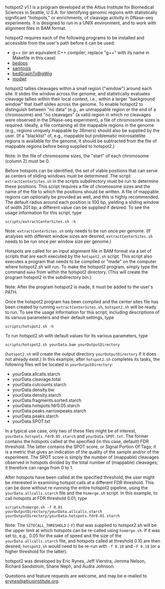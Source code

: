 hotspot2 v1.1 is a program developed at the Altius Institute for Biomedical Sciences in Seattle, U.S.A.
for identifying genomic regions with statistically significant "hotspots," or enrichments,
of cleavage activity in DNase-seq experiments.  It is designed to run in a UNIX environment,
and to work with alignment files in BAM format.

hotspot2 requires each of the following programs to be installed and accessible from the user's path
before it can be used:
* g++ (or an equivalent C++ compiler; replace "g++" with its name in Makefile in this case)
* [bedops](https://github.com/bedops/bedops)
* [samtools](https://github.com/samtools)
* [bedGraphToBigWig](https://github.com/ENCODE-DCC/kentUtils)
* [modwt](https://github.com/StamLab/modwt)

hotspot2 tallies cleavages within a small region ("window") around each site.  It slides the window
across the genome, and statistically evaluates cleavage tallies within their local context, i.e.,
within a larger "background window" that itself slides across the genome.  To enable hotspot2
to distinguish between "no data" (e.g., an unmappable region or the end of a chromosome) and
"no cleavages" (a valid region in which no cleavages were observed in the DNase-seq experiment),
a file of chromosome sizes is required.  Ideally, a file containing all the mappable regions
in the genome (e.g., regions uniquely mappable by 36mers) should also be supplied by the user.
(If a "blacklist" of, e.g., mappable but problematic microsatellite regions is available
for the genome, it should be subtracted from the file of mappable regions before being supplied
to hotspot2.)

Note:  In the file of chromosome sizes, the "start" of each chromosome (column 2) must be 0.

Before hotspots can be identified, the set of viable positions that can serve as centers of
sliding windows must be determined.  The script `extractCenterSites.sh` in the scripts subdirectory
must be run to determine these positions.  This script requires a file of chromosome sizes
and the name of the file to which the positions should be written.  A file of mappable regions
can optionally be provided as well, and this is highly recommended.  The default radius around
each position is 100 bp, yielding a sliding window of width 201 bp; a different value can be
supplied if desired.  To see the usage information for this script, type

    scripts/extractCenterSites.sh -h

Note:  `extractCenterSites.sh` only needs to be run once per genome.  (If analyses with different
window sizes are desired, `extractCenterSites.sh` needs to be run once per window size per genome.)

Hotspots are called for an input alignment file in BAM format via a set of scripts that are
each executed by the `hotspot2.sh` script.  This script also executes a program that needs to
be compiled or "made" on the computer where hotspot2.sh will run.  To make the hotspot2 program,
simply type the command `make` from within the hotspot2 directory.  (This will create the program
hotspot2 in the subdirectory bin.)

Note:  After the program hotspot2 is made, it must be added to the user's PATH.

Once the hotspot2 program has been compiled and the center sites file has been created
by running `extractCenterSites.sh`, `hotspot2.sh` will be ready to run.  To see the usage information
for this script, including descriptions of its various parameters and their default settings, type

    scripts/hotspot2.sh -h

To run hotspot2.sh with default values for its various parameters, type

    scripts/hotspot2.sh yourData.bam yourOutputDirectory

(`hotspot2.sh` will create the output directory `yourOutputDirectory` if it does not already exist.)
In this example, after `hotspot2.sh` completes its tasks, the following files will be located
in `yourOutputDirectory`:

* yourData.allcalls.starch
* yourData.cleavage.total
* yourData.cutcounts.starch
* yourData.density.bw
* yourData.density.starch
* yourData.fragments.sorted.starch
* yourData.hotspots.fdr0.05.starch
* yourData.peaks.narrowpeaks.starch
* yourData.peaks.starch
* yourData.SPOT.txt

In a typical use case, only two of these files might be of interest, `yourData.hotspots.fdr0.05.starch`
and `yourData.SPOT.txt`.  The former contains the hotspots called at the specified (in this case, default)
FDR threshold.  The latter contains the SPOT score, or Signal Portion Of Tags; it is a metric that
gives an indication of the quality of the sample and/or of the experiment.  The SPOT score is simply
the number of (mappable) cleavages observed in hotspots divided by the total number of (mappable) cleavages;
it therefore can range from 0 to 1.

After hotspots have been called at the specified threshold, the user might be interested in examining
hotspot calls at a different FDR threshold.  This can be done without re-running the entire hotspot2
pipeline, using the `yourData.allcalls.starch` file and the `hsmerge.sh` script.  In this example, to call
hotspots at FDR threshold 0.01, type

    scripts/hsmerge.sh -f 0.01 yourOutputDirectory/yourData.allcalls.starch yourOutputDirectory/yourData.hotspots.fdr0.01.starch

Note:  The `SITECALL_THRESHOLD` (`-F`) that was supplied to hotspot2.sh will be the upper limit at which
hotspots can be re-called using `hsmerge.sh`.  If it was set to, e.g., 0.05 for the sake of speed and
the size of the `yourData.allcalls.starch` file, and hotspots called at threshold 0.10 are then desired,
`hotspot2.sh` would need to be re-run with `-f 0.10` and `-F 0.10` (or a higher threshold for the latter).

hotspot2 was developed by Eric Rynes, Jeff Vierstra, Jemma Nelson, Richard Sandstrom, Shane Neph,
and Audra Johnson.

Questions and feature requests are welcome, and may be e-mailed to erynes@altiusinstitute.org.
